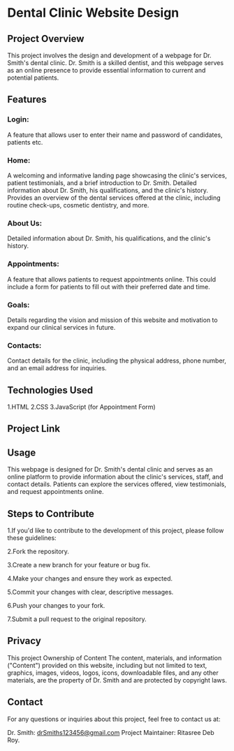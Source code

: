 # Dental Clinic Website Design

## Project Overview

This project involves the design and development of a webpage for Dr. Smith's dental clinic. Dr. Smith is a skilled dentist, and this webpage serves as an online presence to provide essential information to current and potential patients.

## Features

### Login: 
A feature that allows user to enter their name and password of candidates, patients etc. 

### Home: 
A welcoming and informative landing page showcasing the clinic's services, patient testimonials, and a brief introduction to Dr. Smith. Detailed information about Dr. Smith, his qualifications, and the clinic's history. Provides an overview of the dental services offered at the clinic, including routine check-ups, cosmetic dentistry, and more.

### About Us: 
Detailed information about Dr. Smith, his qualifications, and the clinic's history.

### Appointments: 
A feature that allows patients to request appointments online. This could include a form for patients to fill out with their preferred date and time.

### Goals: 
Details regarding the vision and mission of this website and motivation to expand our clinical services in future.

### Contacts: 
Contact details for the clinic, including the physical address, phone number, and an email address for inquiries.

## Technologies Used

1.HTML
2.CSS
3.JavaScript (for Appointment Form)

## Project Link



## Usage

This webpage is designed for Dr. Smith's dental clinic and serves as an online platform to provide information about the clinic's services, staff, and contact details. Patients can explore the services offered, view testimonials, and request appointments online.

## Steps to Contribute

1.If you'd like to contribute to the development of this project, please follow these guidelines:

2.Fork the repository.

3.Create a new branch for your feature or bug fix.

4.Make your changes and ensure they work as expected.

5.Commit your changes with clear, descriptive messages.

6.Push your changes to your fork.

7.Submit a pull request to the original repository.

## Privacy

This project Ownership of Content The content, materials, and information ("Content") provided on this website, including but not limited to text, graphics, images, videos, logos, icons, downloadable files, and any other materials, are the property of Dr. Smith and are protected by copyright laws.

## Contact

For any questions or inquiries about this project, feel free to contact us at:

Dr. Smith: drSmiths123456@gmail.com
Project Maintainer: Ritasree Deb Roy.
